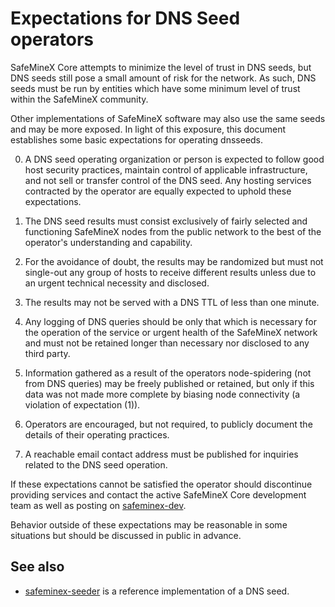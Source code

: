 Expectations for DNS Seed operators
====================================

SafeMineX Core attempts to minimize the level of trust in DNS seeds,
but DNS seeds still pose a small amount of risk for the network.
As such, DNS seeds must be run by entities which have some minimum
level of trust within the SafeMineX community.

Other implementations of SafeMineX software may also use the same
seeds and may be more exposed. In light of this exposure, this
document establishes some basic expectations for operating dnsseeds.

0. A DNS seed operating organization or person is expected to follow good
host security practices, maintain control of applicable infrastructure,
and not sell or transfer control of the DNS seed. Any hosting services
contracted by the operator are equally expected to uphold these expectations.

1. The DNS seed results must consist exclusively of fairly selected and
functioning SafeMineX nodes from the public network to the best of the
operator's understanding and capability.

2. For the avoidance of doubt, the results may be randomized but must not
single-out any group of hosts to receive different results unless due to an
urgent technical necessity and disclosed.

3. The results may not be served with a DNS TTL of less than one minute.

4. Any logging of DNS queries should be only that which is necessary
for the operation of the service or urgent health of the SafeMineX
network and must not be retained longer than necessary nor disclosed
to any third party.

5. Information gathered as a result of the operators node-spidering
(not from DNS queries) may be freely published or retained, but only
if this data was not made more complete by biasing node connectivity
(a violation of expectation (1)).

6. Operators are encouraged, but not required, to publicly document the
details of their operating practices.

7. A reachable email contact address must be published for inquiries
related to the DNS seed operation.

If these expectations cannot be satisfied the operator should
discontinue providing services and contact the active SafeMineX
Core development team as well as posting on
[safeminex-dev](https://groups.google.com/forum/#!forum/safeminex-dev).

Behavior outside of these expectations may be reasonable in some
situations but should be discussed in public in advance.

See also
----------
- [safeminex-seeder](https://github.com/pooler/safeminex-seeder) is a reference implementation of a DNS seed.
